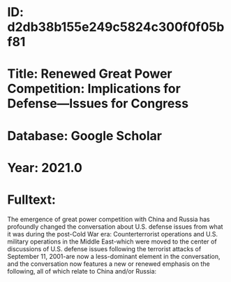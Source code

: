 # ID: d2db38b155e249c5824c300f0f05bf81
# Title: Renewed Great Power Competition: Implications for Defense—Issues for Congress
# Database: Google Scholar
# Year: 2021.0
# Fulltext:
The emergence of great power competition with China and Russia has profoundly changed the conversation about U.S. defense issues from what it was during the post-Cold War era: Counterterrorist operations and U.S. military operations in the Middle East-which were moved to the center of discussions of U.S. defense issues following the terrorist attacks of September 11, 2001-are now a less-dominant element in the conversation, and the conversation now features a new or renewed emphasis on the following, all of which relate to China and/or Russia: